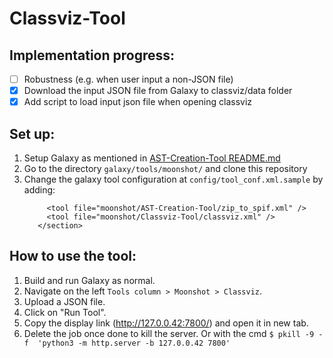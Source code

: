 # Classviz-Tool
## Implementation progress:
- [ ] Robustness (e.g. when user input a non-JSON file)
- [x] Download the input JSON file from Galaxy to classviz/data folder
- [x] Add script to load input json file when opening classviz

## Set up:
1. Setup Galaxy as mentioned in [AST-Creation-Tool README.md](https://github.com/Moonshot-SEP/AST-Creation-Tool/blob/main/README.md)
2. Go to the directory `galaxy/tools/moonshot/` and clone this repository
3. Change the galaxy tool configuration at `config/tool_conf.xml.sample` by adding:
   ```<section name="Moonshot" id="moonshot">
        <tool file="moonshot/AST-Creation-Tool/zip_to_spif.xml" />
        <tool file="moonshot/Classviz-Tool/classviz.xml" />
      </section>
   ```
   
## How to use the tool:
1. Build and run Galaxy as normal.
2. Navigate on the left `Tools column > Moonshot > Classviz`.
3. Upload a JSON file.
4. Click on "Run Tool".
5. Copy the display link (http://127.0.0.42:7800/) and open it in new tab.
4. Delete the job once done to kill the server. Or with the cmd `$ pkill -9 -f  'python3 -m http.server -b 127.0.0.42 7800'`
